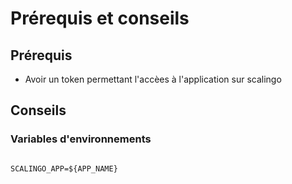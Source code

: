 # Prérequis et conseils

## Prérequis

 * Avoir un token permettant l'accèes à l'application sur scalingo

## Conseils

### Variables d'environnements

```env

SCALINGO_APP=${APP_NAME}

```
